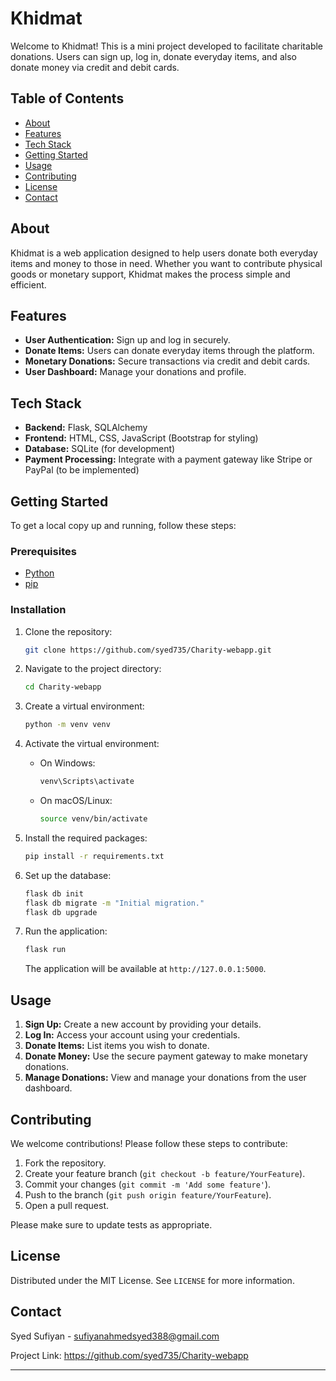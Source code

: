 # Khidmat

Welcome to Khidmat! This is a mini project developed to facilitate charitable donations. Users can sign up, log in, donate everyday items, and also donate money via credit and debit cards.

## Table of Contents

- [About](#about)
- [Features](#features)
- [Tech Stack](#tech-stack)
- [Getting Started](#getting-started)
- [Usage](#usage)
- [Contributing](#contributing)
- [License](#license)
- [Contact](#contact)

## About

Khidmat is a web application designed to help users donate both everyday items and money to those in need. Whether you want to contribute physical goods or monetary support, Khidmat makes the process simple and efficient.

## Features

- **User Authentication:** Sign up and log in securely.
- **Donate Items:** Users can donate everyday items through the platform.
- **Monetary Donations:** Secure transactions via credit and debit cards.
- **User Dashboard:** Manage your donations and profile.

## Tech Stack

- **Backend:** Flask, SQLAlchemy
- **Frontend:** HTML, CSS, JavaScript (Bootstrap for styling)
- **Database:** SQLite (for development)
- **Payment Processing:** Integrate with a payment gateway like Stripe or PayPal (to be implemented)

## Getting Started

To get a local copy up and running, follow these steps:

### Prerequisites

- [Python](https://www.python.org/downloads/)
- [pip](https://pip.pypa.io/en/stable/installation/)

### Installation

1. Clone the repository:
    ```sh
    git clone https://github.com/syed735/Charity-webapp.git
    ```

2. Navigate to the project directory:
    ```sh
    cd Charity-webapp
    ```

3. Create a virtual environment:
    ```sh
    python -m venv venv
    ```

4. Activate the virtual environment:
    - On Windows:
      ```sh
      venv\Scripts\activate
      ```
    - On macOS/Linux:
      ```sh
      source venv/bin/activate
      ```

5. Install the required packages:
    ```sh
    pip install -r requirements.txt
    ```

6. Set up the database:
    ```sh
    flask db init
    flask db migrate -m "Initial migration."
    flask db upgrade
    ```

7. Run the application:
    ```sh
    flask run
    ```

    The application will be available at `http://127.0.0.1:5000`.

## Usage

1. **Sign Up:** Create a new account by providing your details.
2. **Log In:** Access your account using your credentials.
3. **Donate Items:** List items you wish to donate.
4. **Donate Money:** Use the secure payment gateway to make monetary donations.
5. **Manage Donations:** View and manage your donations from the user dashboard.

## Contributing

We welcome contributions! Please follow these steps to contribute:

1. Fork the repository.
2. Create your feature branch (`git checkout -b feature/YourFeature`).
3. Commit your changes (`git commit -m 'Add some feature'`).
4. Push to the branch (`git push origin feature/YourFeature`).
5. Open a pull request.

Please make sure to update tests as appropriate.

## License

Distributed under the MIT License. See `LICENSE` for more information.

## Contact

Syed Sufiyan - sufiyanahmedsyed388@gmail.com

Project Link: https://github.com/syed735/Charity-webapp

---


